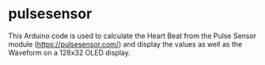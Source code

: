 # pulsesensor
This Arduino code is used to calculate the Heart Beat from the Pulse Sensor module (https://pulsesensor.com/) and display the values as well as the Waveform on a  128x32 OLED display.

